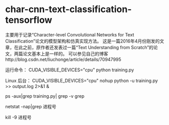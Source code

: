 ﻿# char-cnn-text-classification-tensorflow
主要用于记录“Character-level Convolutional Networks for Text Classification”论文的模型架构和仿真实现方法。
这是一篇2016年4月份刚发的文章，在此之前，原作者还发表过一篇“Text Understanding from Scratch”的论文，两篇论文基本上是一样的。
可以参见自己的博客http://blog.csdn.net/liuchonge/article/details/70947995

运行命令：
CUDA_VISIBLE_DEVICES="cpu" python training.py

Linux 后台：
CUDA_VISIBLE_DEVICES="cpu" nohup python -u training.py >> output.log 2>&1 &

ps -aux|grep training.py| grep -v grep

netstat -nap|grep 进程号

kill -9  进程号
